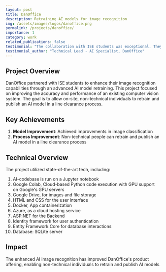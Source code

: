 ```yaml
---
layout: post
title: DanOffice
description: Retraining AI models for image recognition
img: /assets/images/logos/danoffice.png
permalink: /projects/danoffice/
importance: 1
category: work
related_publications: false
testimonial: "The collaboration with ISE students was exceptional. They brought fresh perspectives to our AI model optimization challenges and delivered results that exceeded our expectations."
testimonial_author: "Technical Lead - AI Specialist, DanOffice"
---
```


## Project Overview

DanOffice partnered with ISE students to enhance their image recognition capabilities through an advanced AI model retraining. This project focused on improving the accuracy and performance of an existing computer vision system. The goal is to allow on-site, non-technical individuals to retrain and publish an AI model in a line clearance process. 


## Key Achievements

1. **Model Improvement**: Achieved improvements in image classification
2. **Process Improvement**: Non-technical people can retrain and publish an AI model in a line clearance process

## Technical Overview

The project utilized state-of-the-art tech, including:

1. AI-codebase is run on a Jupyter notebook
2. Google Colab, Cloud-based Python code execution with GPU support on Google's GPU servers
3. Google Drive, for images and file storage
4. HTML and CSS for the user interface
5. Docker, App containerization
6. Azure, as a cloud hosting service
7. ASP.NET for the Backend
8. Identity framework for user authentication
9. Entity Framework Core for database interactions
10. Database: SQLite server


## Impact

The enhanced AI image recognition has improved DanOffice's product offering, enabling non-technical individuals to retrain and publish AI models. 
